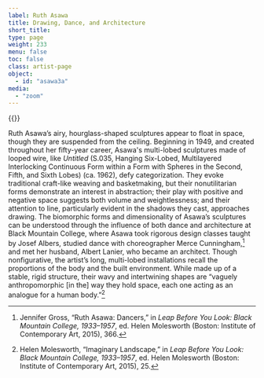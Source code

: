 ```yaml
---
label: Ruth Asawa
title: Drawing, Dance, and Architecture
short_title:
type: page
weight: 233
menu: false
toc: false
class: artist-page
object:
  - id: "asawa3a"
media:
  - "zoom"
---
```


{{<q-figure-group id="asawa3a, asawa3b" grid="2">}}

Ruth Asawa’s airy, hourglass-shaped sculptures appear to float in space, though they are suspended from the ceiling. Beginning in 1949, and created throughout her fifty-year career, Asawa's multi-lobed sculptures made of looped wire, like *Untitled* (S.035, Hanging Six-Lobed, Multilayered Interlocking Continuous Form within a Form with Spheres in the Second, Fifth, and Sixth Lobes) (ca. 1962), defy categorization. They evoke traditional craft-like weaving and basketmaking, but their nonutilitarian forms demonstrate an interest in abstraction; their play with positive and negative space suggests both volume and weightlessness; and their attention to line, particularly evident in the shadows they cast, approaches drawing. The biomorphic forms and dimensionality of Asawa’s sculptures can be understood through the influence of both dance and architecture at Black Mountain College, where Asawa took rigorous design classes taught by Josef Albers, studied dance with choreographer Merce Cunningham,[^1] and met her husband, Albert Lanier, who became an architect. Though nonfigurative, the artist’s long, multi-lobed installations recall the proportions of the body and the built environment. While made up of a stable, rigid structure, their wavy and intertwining shapes are “vaguely anthropomorphic \[in the\] way they hold space, each one acting as an analogue for a human body.”[^2]

[^1]: Jennifer Gross, “Ruth Asawa: Dancers,” in *Leap Before You Look: Black Mountain College, 1933–1957*, ed. Helen Molesworth (Boston: Institute of Contemporary Art, 2015), 366.

[^2]: Helen Molesworth, “Imaginary Landscape,” in *Leap Before You Look: Black Mountain College, 1933–1957*, ed. Helen Molesworth (Boston: Institute of Contemporary Art, 2015), 25.
